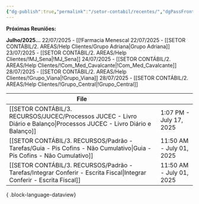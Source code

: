 ```yaml
---
{"dg-publish":true,"permalink":"/setor-contabil/recentes/","dgPassFrontmatter":true,"created":"2025-07-14T17:35:31.415-03:00","updated":"2025-07-18T14:32:03.048-03:00"}
---
```



**Próximas Reuniões:**

**Julho/2025...**
22/07/2025 - [[!Farmacia Menescal 
22/07/2025 - [[SETOR CONTÁBIL/2. AREAS/Help Clientes/Grupo Adriana\|Grupo Adriana]]
23/07/2025 - [[SETOR CONTÁBIL/2. AREAS/Help Clientes/!MJ_Sena\|!MJ_Sena]]
24/07/2025 - [[SETOR CONTÁBIL/2. AREAS/Help Clientes/!Com_Med_Cavalcante\|!Com_Med_Cavalcante]]
28/07/2025 - [[SETOR CONTÁBIL/2. AREAS/Help Clientes/!Grupo_Viana\|!Grupo_Viana]]
28/07/2025 - [[SETOR CONTÁBIL/2. AREAS/Help Clientes/!Grupo_Central\|!Grupo_Central]]



| File                                                                                                                       |                          |
| -------------------------------------------------------------------------------------------------------------------------- | ------------------------ |
| [[SETOR CONTÁBIL/3. RECURSOS/JUCEC/Processos JUCEC - Livro Diário e Balanço\|Processos JUCEC - Livro Diário e Balanço]] | 1:07 PM - July 17, 2025  |
| [[SETOR CONTÁBIL/3. RECURSOS/Padrão - Tarefas/Guia - Pis Cofins - Não Cumulativo\|Guia - Pis Cofins - Não Cumulativo]]  | 11:50 AM - July 01, 2025 |
| [[SETOR CONTÁBIL/3. RECURSOS/Padrão - Tarefas/Integrar Conferir - Escrita Fiscal\|Integrar Conferir - Escrita Fiscal]]  | 11:50 AM - July 01, 2025 |

{ .block-language-dataview}





